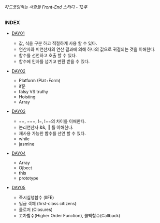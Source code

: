 ###### 하드코딩하는 사람들 Front-End 스터디 - 12주

### INDEX

- [DAY01](./DAY01/README.md)<br>
	- 값, 식을 구분 하고 적절하게 사용 할 수 있다. <br>
	- 연산자와 피연산자의 연산 결과에 의해 하나의 값으로 귀결되는 것을 이해한다.<br>
	- 함수를 선언하고 호출 할 수 있다. <br>
	- 함수에 인자를 넘기고 반환 받을 수 있다. <br>

- [DAY02](./DAY02/README.md)<br>
	- Platform (Plat+Form) <br>
	- if문 <br>
	- falsy VS truthy <br>
	- Hoisting <br>
	- Array <br>

- [DAY03](./DAY03/README.md)<br>
    - ==, ===, !=, !==의 차이를 이해한다.<br>
    - 논리연산자 &&, || 를 이해한다.<br>
    - 재사용 가능한 함수를 선언 할 수 있다.<br>
    - while<br>
    - jasmine<br>

- [DAY04](./DAY04/README.md)<br>
    - Array<br>
    - Ojbect<br>
    - this<br>
    - prototype<br>

- [DAY05](./DAY05/README.md)<br>
    - 즉시실행함수 (IIFE)<br>
    - 일급 객체 (first-class citizens)<br>
    - 클로저 (Closures)<br>
    - 고차함수(Higher Order Function), 콜백함수(Callback)<br>
